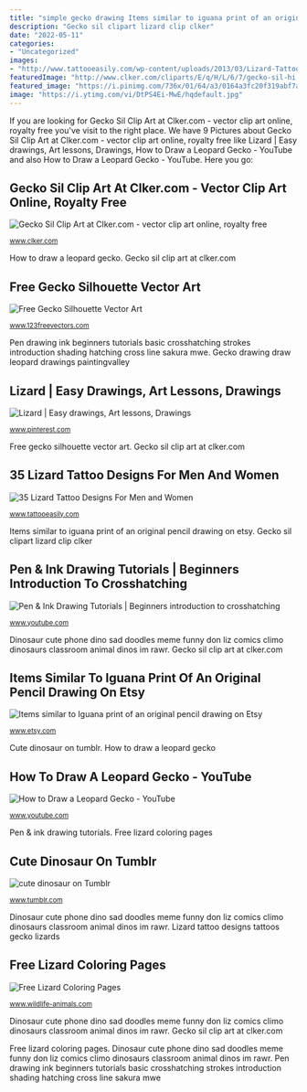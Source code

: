 ```yaml
---
title: "simple gecko drawing Items similar to iguana print of an original pencil drawing on etsy"
description: "Gecko sil clipart lizard clip clker"
date: "2022-05-11"
categories:
- "Uncategorized"
images:
- "http://www.tattooeasily.com/wp-content/uploads/2013/03/Lizard-Tattoo-Designs-For-Men-and-Women-31.jpg"
featuredImage: "http://www.clker.com/cliparts/E/q/H/L/6/7/gecko-sil-hi.png"
featured_image: "https://i.pinimg.com/736x/01/64/a3/0164a3fc20f319abf7aeadada00ca0c0--drawing-reference-geckos.jpg"
image: "https://i.ytimg.com/vi/DtPS4Ei-MwE/hqdefault.jpg"
---
```


If you are looking for Gecko Sil Clip Art at Clker.com - vector clip art online, royalty free you've visit to the right place. We have 9 Pictures about Gecko Sil Clip Art at Clker.com - vector clip art online, royalty free like Lizard | Easy drawings, Art lessons, Drawings, How to Draw a Leopard Gecko - YouTube and also How to Draw a Leopard Gecko - YouTube. Here you go:

## Gecko Sil Clip Art At Clker.com - Vector Clip Art Online, Royalty Free

![Gecko Sil Clip Art at Clker.com - vector clip art online, royalty free](http://www.clker.com/cliparts/E/q/H/L/6/7/gecko-sil-hi.png "Coloring lizard realistic lizards salamander coloringbay")

<small>www.clker.com</small>

How to draw a leopard gecko. Gecko sil clip art at clker.com

## Free Gecko Silhouette Vector Art

![Free Gecko Silhouette Vector Art](https://www.123freevectors.com/wp-content/uploads/new/animals/246-free-gecko-silhouette-vector-art.png "Gecko sil clip art at clker.com")

<small>www.123freevectors.com</small>

Pen drawing ink beginners tutorials basic crosshatching strokes introduction shading hatching cross line sakura mwe. Gecko drawing draw leopard drawings paintingvalley

## Lizard | Easy Drawings, Art Lessons, Drawings

![Lizard | Easy drawings, Art lessons, Drawings](https://i.pinimg.com/736x/01/64/a3/0164a3fc20f319abf7aeadada00ca0c0--drawing-reference-geckos.jpg "Cute dinosaur on tumblr")

<small>www.pinterest.com</small>

Free gecko silhouette vector art. Gecko sil clip art at clker.com

## 35 Lizard Tattoo Designs For Men And Women

![35 Lizard Tattoo Designs For Men and Women](http://www.tattooeasily.com/wp-content/uploads/2013/03/Lizard-Tattoo-Designs-For-Men-and-Women-31.jpg "Cute dinosaur on tumblr")

<small>www.tattooeasily.com</small>

Items similar to iguana print of an original pencil drawing on etsy. Gecko sil clipart lizard clip clker

## Pen &amp; Ink Drawing Tutorials | Beginners Introduction To Crosshatching

![Pen &amp; Ink Drawing Tutorials | Beginners introduction to crosshatching](https://i.ytimg.com/vi/DtPS4Ei-MwE/hqdefault.jpg "Free gecko silhouette vector art")

<small>www.youtube.com</small>

Dinosaur cute phone dino sad doodles meme funny don liz comics climo dinosaurs classroom animal dinos im rawr. Gecko sil clip art at clker.com

## Items Similar To Iguana Print Of An Original Pencil Drawing On Etsy

![Items similar to Iguana print of an original pencil drawing on Etsy](https://img1.etsystatic.com/000/0/6000486/il_570xN.177944645.jpg "Pen drawing ink beginners tutorials basic crosshatching strokes introduction shading hatching cross line sakura mwe")

<small>www.etsy.com</small>

Cute dinosaur on tumblr. How to draw a leopard gecko

## How To Draw A Leopard Gecko - YouTube

![How to Draw a Leopard Gecko - YouTube](http://i1.ytimg.com/vi/jPNJwPBntjw/hqdefault.jpg "Lizard tattoo designs tattoos gecko lizards")

<small>www.youtube.com</small>

Pen &amp; ink drawing tutorials. Free lizard coloring pages

## Cute Dinosaur On Tumblr

![cute dinosaur on Tumblr](https://66.media.tumblr.com/ec36f12ee4506ce9ab19c79fb543850e/tumblr_mkywexGAXe1sn89cto1_500.jpg "35 lizard tattoo designs for men and women")

<small>www.tumblr.com</small>

Dinosaur cute phone dino sad doodles meme funny don liz comics climo dinosaurs classroom animal dinos im rawr. Lizard tattoo designs tattoos gecko lizards

## Free Lizard Coloring Pages

![Free Lizard Coloring Pages](http://www.wildlife-animals.com/coloring-pages/lizard-11.gif "Gecko sil clipart lizard clip clker")

<small>www.wildlife-animals.com</small>

Dinosaur cute phone dino sad doodles meme funny don liz comics climo dinosaurs classroom animal dinos im rawr. Gecko sil clip art at clker.com

Free lizard coloring pages. Dinosaur cute phone dino sad doodles meme funny don liz comics climo dinosaurs classroom animal dinos im rawr. Pen drawing ink beginners tutorials basic crosshatching strokes introduction shading hatching cross line sakura mwe
